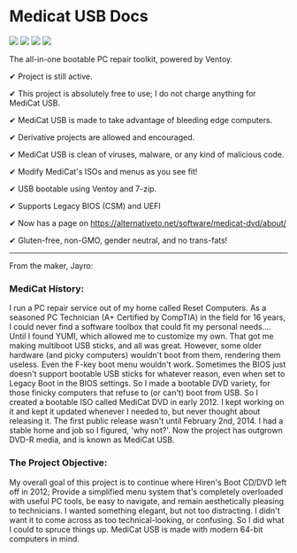 # Medicat USB Docs

![](https://img.shields.io/badge/Cloudflare%20Pages-F38020?style=for-the-badge&logo=Cloudflare%20Pages&logoColor=white)
![](https://img.shields.io/badge/Markdown-000000?style=for-the-badge&logo=markdown&logoColor=white)
![](https://img.shields.io/badge/Jekyll-CC0000?style=for-the-badge&logo=Jekyll&logoColor=white)
![](https://img.shields.io/badge/Ruby-CC342D?style=for-the-badge&logo=ruby&logoColor=white)

The all-in-one bootable PC repair toolkit, powered by Ventoy.

✔ Project is still active.

✔ This project is absolutely free to use; I do not charge anything for MediCat USB.

✔ MediCat USB is made to take advantage of bleeding edge computers.

✔ Derivative projects are allowed and encouraged.

✔ MediCat USB is clean of viruses, malware, or any kind of malicious code.

✔ Modify MediCat's ISOs and menus as you see fit!

✔ USB bootable using Ventoy and 7-zip.

✔ Supports Legacy BIOS (CSM) and UEFI

✔ Now has a page on https://alternativeto.net/software/medicat-dvd/about/

✔ Gluten-free, non-GMO, gender neutral, and no trans-fats!

----

From the maker, Jayro:

### MediCat History:
I run a PC repair service out of my home called Reset Computers. As a seasoned PC Technician (A+ Certified by CompTIA) in the field for 16 years, I could never find a software toolbox that could fit my personal needs.... Until I found YUMI, which allowed me to customize my own. That got me making multiboot USB sticks, and all was great. However, some older hardware (and picky computers) wouldn't boot from them, rendering them useless. Even the F-key boot menu wouldn't work. Sometimes the BIOS just doesn't support bootable USB sticks for whatever reason, even when set to Legacy Boot in the BIOS settings. So I made a bootable DVD variety, for those finicky computers that refuse to (or can't) boot from USB. So I created a bootable ISO called MediCat DVD in early 2012. I kept working on it and kept it updated whenever I needed to, but never thought about releasing it. The first public release wasn't until February 2nd, 2014. I had a stable home and job so I figured, 'why not?'. Now the project has outgrown DVD-R media, and is known as MediCat USB.

### The Project Objective:
My overall goal of this project is to continue where Hiren's Boot CD/DVD left off in 2012; Provide a simplified menu system that's completely overloaded with useful PC tools, be easy to navigate, and remain aesthetically pleasing to technicians. I wanted something elegant, but not too distracting. I didn't want it to come across as too technical-looking, or confusing. So I did what I could to spruce things up. MediCat USB is made with modern 64-bit computers in mind.
